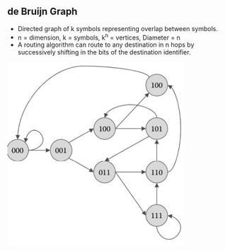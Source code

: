 ## de Bruijn Graph
- Directed graph of k symbols representing overlap between symbols.
- n = dimension, k = symbols, k<sup>n</sup> = vertices, Diameter = n
- A routing algorithm can route to any destination in n hops by successively shifting in the bits of the destination identifier.

<img src=de_Bruijn_graph.JPG width=400 />
